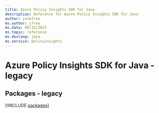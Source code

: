 ```yaml
---
title: Azure Policy Insights SDK for Java
description: Reference for Azure Policy Insights SDK for Java
author: joshfree
ms.author: jfree
ms.data: 09/15/2023
ms.topic: reference
ms.devlang: java
ms.service: policyinsights
---
```

# Azure Policy Insights SDK for Java - legacy
## Packages - legacy
[!INCLUDE [packages](policy-insights-index.md)]